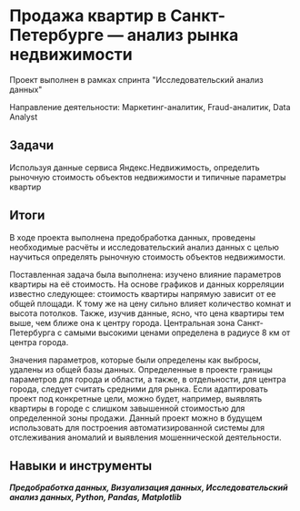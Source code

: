 ﻿# Продажа квартир в Санкт-Петербурге — анализ рынка недвижимости

Проект выполнен в рамках спринта "Исследовательский анализ данных"

Направление деятельности: Маркетинг-аналитик, Fraud-аналитик, Data Analyst

## Задачи
Используя данные сервиса Яндекс.Недвижимость, определить рыночную стоимость объектов недвижимости и типичные параметры квартир

## Итоги

В ходе проекта выполнена предобработка данных, проведены необходимые расчёты и исследовательский анализ данных с целью научиться определять рыночную стоимость объектов недвижимости.

Поставленная задача была выполнена: изучено влияние параметров квартиры на её стоимость. На основе графиков и данных корреляции известно следующее: стоимость квартиры напрямую зависит от ее общей площади. К тому же на цену сильно влияет количество комнат и высота потолков. Также, изучив данные, ясно, что цена квартиры тем выше, чем ближе она к центру города. Центральная зона Санкт-Петербурга с самыми высокими ценами определена в радиусе 8 км от центра города.

Значения параметров, которые были определены как выбросы, удалены из общей базы данных. Определенные в проекте границы параметров для города и области, а также, в отдельности, для центра города, следует считать средними для рынка. Если адаптировать проект под конкретные цели, можно будет, например, выявлять квартиры в городе с слишком завышенной стоимостью для определенной зоны продажи. Данный проект можно в будущем использовать для построения автоматизированной системы для отслеживания аномалий и выявления мошеннической деятельности.

## Навыки и инструменты
***Предобработка данных, Визуализация данных, Исследовательский анализ данных, Python, Pandas, Matplotlib***
